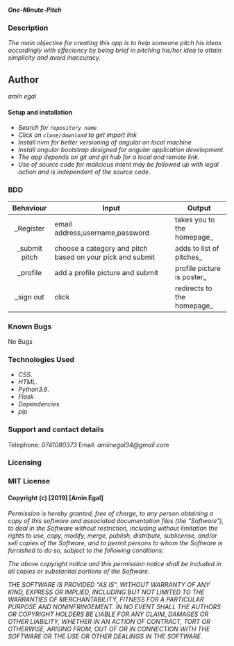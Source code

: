 ##### One-Minute-Pitch
### Description
_The main objective for creating this app is to help someone pitch his ideas accordingly with effeciency by being brief in pitching his/her idea to attain simplicity and avoid inaccuracy._

## Author
_amin egal_

#### Setup and installation
* _Search for `repository name`_
* _Click on `clone/download` to get import link_
* _Install nvm for better versioning of angular on local machine_
* _Install angular bootstrap designed for angular application development._
* _The app depends on git and git hub for a local and remote link._
* _Use of source code for malicious intent may be followed up with legal action and is independent of the source code._

### BDD
| Behaviour  |Input   |Output   |
|:-:|---|---|
| _Register   | email address,username,password  |takes you to the homepage_   |
| _submit pitch  | choose a category and pitch based on your pick and submit | adds to list of pitches_  |
|  _profile | add a profile picture and submit  | profile picture is poster_  |
|  _sign out | click  | redirects to the homepage_  |
### Known Bugs
No Bugs

### Technologies Used
* _CSS_.
* _HTML_.
* _Python3.6_.
* _Flask_
* _Dependencies_
* _pip_
### Support and contact details
Telephone: _0741080373_ 
Email: _amiinegal34@gmail.com_

### Licensing
### MIT License
#### Copyright (c) [2019] [Amin Egal]
_Permission is hereby granted, free of charge, to any person obtaining a copy of this software and associated documentation files (the "Software"), to deal in the Software without restriction, including without limitation the rights to use, copy, modify, merge, publish, distribute, sublicense, and/or sell copies of the Software, and to permit persons to whom the Software is furnished to do so, subject to the following conditions:_

_The above copyright notice and this permission notice shall be included in all copies or substantial portions of the Software._

_THE SOFTWARE IS PROVIDED "AS IS", WITHOUT WARRANTY OF ANY KIND, EXPRESS OR IMPLIED, INCLUDING BUT NOT LIMITED TO THE WARRANTIES OF MERCHANTABILITY, FITNESS FOR A PARTICULAR PURPOSE AND NONINFRINGEMENT. IN NO EVENT SHALL THE AUTHORS OR COPYRIGHT HOLDERS BE LIABLE FOR ANY CLAIM, DAMAGES OR OTHER LIABILITY, WHETHER IN AN ACTION OF CONTRACT, TORT OR OTHERWISE, ARISING FROM, OUT OF OR IN CONNECTION WITH THE SOFTWARE OR THE USE OR OTHER DEALINGS IN THE SOFTWARE._